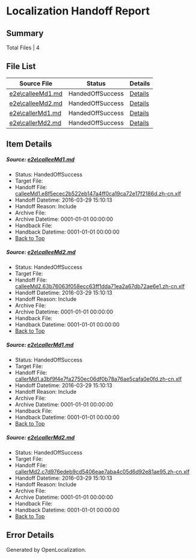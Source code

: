 # <a name='report-top'></a> Localization Handoff Report

## Summary
 Total Files | 4

## File List
 Source File | Status | Details 
 ----------- | ------ | ------- 
 [e2e\calleeMd1.md](https://github.com/OpenLocalizationTest/oltest/blob/e04d5a257b9c6d629155bafcb0366b9817b4b1d1/e2e/calleeMd1.md) | HandedOffSuccess | [Details](#9d2476bae83f8eafa7fcb4d594d01c706d7a99661)
 [e2e\calleeMd2.md](https://github.com/OpenLocalizationTest/oltest/blob/e04d5a257b9c6d629155bafcb0366b9817b4b1d1/e2e/calleeMd2.md) | HandedOffSuccess | [Details](#33c09ff7dcb712140ecd8e98dc3f0e885c10ea032)
 [e2e\callerMd1.md](https://github.com/OpenLocalizationTest/oltest/blob/e04d5a257b9c6d629155bafcb0366b9817b4b1d1/e2e/callerMd1.md) | HandedOffSuccess | [Details](#f30d46065dff526518d76ef05f12f430b39eac6a3)
 [e2e\callerMd2.md](https://github.com/OpenLocalizationTest/oltest/blob/e04d5a257b9c6d629155bafcb0366b9817b4b1d1/e2e/callerMd2.md) | HandedOffSuccess | [Details](#343b20db32a3404990abaf9e1a00ddb8a77ae7334)

## Item Details
##### <a name='9d2476bae83f8eafa7fcb4d594d01c706d7a99661'></a> Source: [e2e\calleeMd1.md](https://github.com/OpenLocalizationTest/oltest/blob/e04d5a257b9c6d629155bafcb0366b9817b4b1d1/e2e/calleeMd1.md)
* Status: HandedOffSuccess
* Target File: 
* Handoff File: [calleeMd1.e8f5ecec2b522eb147a4ff0ca19ca72e17f2186d.zh-cn.xlf](https://github.com/OpenLocalizationTestOrg/olhandoff-e2e/blob/6e5c7610558e61c6625b6508a1a9e90016c6d955/ol-handoff/OpenLocalizationTestOrg/oltest.zh-cn/ci/ht/calleeMd1.e8f5ecec2b522eb147a4ff0ca19ca72e17f2186d.zh-cn.xlf)
* Handoff Datetime: 2016-03-29 15:10:13
* Handoff Reason: Include
* Archive File: 
* Archive Datetime: 0001-01-01 00:00:00
* Handback File: 
* Handback Datetime: 0001-01-01 00:00:00
* [Back to Top](#report-top)

##### <a name='33c09ff7dcb712140ecd8e98dc3f0e885c10ea032'></a> Source: [e2e\calleeMd2.md](https://github.com/OpenLocalizationTest/oltest/blob/e04d5a257b9c6d629155bafcb0366b9817b4b1d1/e2e/calleeMd2.md)
* Status: HandedOffSuccess
* Target File: 
* Handoff File: [calleeMd2.63b76063f058ecc63ff1dda71ea2a67db72ae6e1.zh-cn.xlf](https://github.com/OpenLocalizationTestOrg/olhandoff-e2e/blob/6e5c7610558e61c6625b6508a1a9e90016c6d955/ol-handoff/OpenLocalizationTestOrg/oltest.zh-cn/ci/ht/calleeMd2.63b76063f058ecc63ff1dda71ea2a67db72ae6e1.zh-cn.xlf)
* Handoff Datetime: 2016-03-29 15:10:13
* Handoff Reason: Include
* Archive File: 
* Archive Datetime: 0001-01-01 00:00:00
* Handback File: 
* Handback Datetime: 0001-01-01 00:00:00
* [Back to Top](#report-top)

##### <a name='f30d46065dff526518d76ef05f12f430b39eac6a3'></a> Source: [e2e\callerMd1.md](https://github.com/OpenLocalizationTest/oltest/blob/e04d5a257b9c6d629155bafcb0366b9817b4b1d1/e2e/callerMd1.md)
* Status: HandedOffSuccess
* Target File: 
* Handoff File: [callerMd1.a3bf9f4e7fa2750ec06df0b78a76ae5cafa0e0fd.zh-cn.xlf](https://github.com/OpenLocalizationTestOrg/olhandoff-e2e/blob/6e5c7610558e61c6625b6508a1a9e90016c6d955/ol-handoff/OpenLocalizationTestOrg/oltest.zh-cn/ci/ht/callerMd1.a3bf9f4e7fa2750ec06df0b78a76ae5cafa0e0fd.zh-cn.xlf)
* Handoff Datetime: 2016-03-29 15:10:13
* Handoff Reason: Include
* Archive File: 
* Archive Datetime: 0001-01-01 00:00:00
* Handback File: 
* Handback Datetime: 0001-01-01 00:00:00
* [Back to Top](#report-top)

##### <a name='343b20db32a3404990abaf9e1a00ddb8a77ae7334'></a> Source: [e2e\callerMd2.md](https://github.com/OpenLocalizationTest/oltest/blob/e04d5a257b9c6d629155bafcb0366b9817b4b1d1/e2e/callerMd2.md)
* Status: HandedOffSuccess
* Target File: 
* Handoff File: [callerMd2.c7d976edeb9cd5406eae7aba4c05d6d92e81ae95.zh-cn.xlf](https://github.com/OpenLocalizationTestOrg/olhandoff-e2e/blob/6e5c7610558e61c6625b6508a1a9e90016c6d955/ol-handoff/OpenLocalizationTestOrg/oltest.zh-cn/ci/ht/callerMd2.c7d976edeb9cd5406eae7aba4c05d6d92e81ae95.zh-cn.xlf)
* Handoff Datetime: 2016-03-29 15:10:13
* Handoff Reason: Include
* Archive File: 
* Archive Datetime: 0001-01-01 00:00:00
* Handback File: 
* Handback Datetime: 0001-01-01 00:00:00
* [Back to Top](#report-top)


## Error Details

Generated by OpenLocalization.
